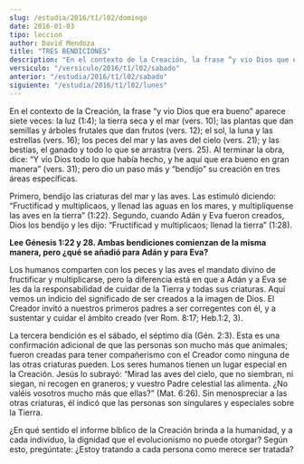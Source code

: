 ```yaml
---
slug: /estudia/2016/t1/l02/domingo
date: 2016-01-03
tipo: leccion
author: David Mendoza
title: "TRES BENDICIONES"
description: "En el contexto de la Creación, la frase “y vio Dios que era bueno” aparece  siete veces: la luz (1:4); la tierra seca y el mar (vers. 10); las plantas que  dan semillas y árboles frutales que dan frutos (vers. 12); el sol, la luna y  las estrellas (vers. 16); los peces del m..."
versiculo: "/versiculo/2016/t1/l02/sabado"
anterior: "/estudia/2016/t1/l02/sabado"
siguiente: "/estudia/2016/t1/l02/lunes"
---
```


En el contexto de la Creación, la frase “y vio Dios que era bueno” aparece siete veces: la luz (1:4); la tierra seca y el mar (vers. 10); las plantas que dan semillas y árboles frutales que dan frutos (vers. 12); el sol, la luna y las estrellas (vers. 16); los peces del mar y las aves del cielo (vers. 21); y las bestias, el ganado y todo lo que se arrastra (vers. 25). Al terminar la obra, dice: “Y vio Dios todo lo que había hecho, y he aquí que era bueno en gran manera” (vers. 31); pero dio un paso más y “bendijo” su creación en tres áreas específicas.

Primero, bendijo las criaturas del mar y las aves. Las estimuló diciendo: “Fructificad y multiplicaos, y llenad las aguas en los mares, y multiplíquense las aves en la tierra” (1:22). Segundo, cuando Adán y Eva fueron creados, Dios los bendijo y les dijo: “Fructificad y multiplicaos; llenad la tierra” (1:28).

**Lee Génesis 1:22 y 28. Ambas bendiciones comienzan de la misma manera, pero ¿qué se añadió para Adán y para Eva?**

Los humanos comparten con los peces y las aves el mandato divino de fructificar y multiplicarse, pero la diferencia está en que a Adán y a Eva se les da la responsabilidad de cuidar de la Tierra y todas sus criaturas. Aquí vemos un indicio del significado de ser creados a la imagen de Dios. El Creador invitó a nuestros primeros padres a ser corregentes con él, y a sustentar y cuidar el ámbito creado (ver Rom. 8:17; Heb.1:2, 3).

La tercera bendición es el sábado, el séptimo día (Gén. 2:3). Esta es una confirmación adicional de que las personas son mucho más que animales; fueron creadas para tener compañerismo con el Creador como ninguna de las otras criaturas pueden. Los seres humanos tienen un lugar especial en la Creación. Jesús lo subrayó: “Mirad las aves del cielo, que no siembran, ni siegan, ni recogen en graneros; y vuestro Padre celestial las alimenta. ¿No valéis vosotros mucho más que ellas?” (Mat. 6:26). Sin menospreciar a las otras criaturas, él indicó que las personas son singulares y especiales sobre la Tierra.

¿En qué sentido el informe bíblico de la Creación brinda a la humanidad, y a cada individuo, la dignidad que el evolucionismo no puede otorgar? Según esto, pregúntate: ¿Estoy tratando a cada persona como merece ser tratada?

